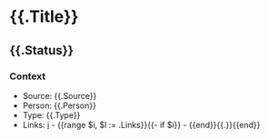 # {{.Title}} 
## {{.Status}}

### Context
 * Source: {{.Source}}
 * Person: {{.Person}}
 * Type: {{.Type}}
 * Links:
   [i](./index.md) - {{range $i, $l := .Links}}{{- if $i}} - {{end}}{{.}}{{end}}

